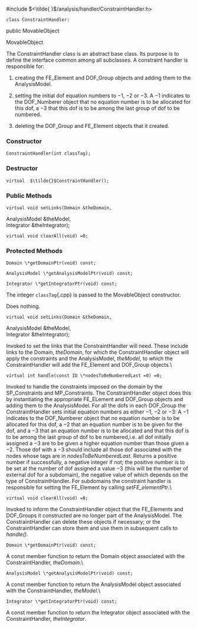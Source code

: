 \
#include $<\tilde{ }$/analysis/handler/ConstraintHandler.h$>$



```{.cpp}
class ConstraintHandler:
```
 public MovableObject


MovableObject


The ConstraintHandler class is an abstract base class. Its purpose is to
define the interface common among all subclasses. A constraint handler
is responsible for:

1.  creating the FE_Element and DOF_Group objects and adding them to the
    AnalysisModel.

2.  setting the initial dof equation numbers to $-1$, $-2$ or $-3$. A
    $-1$ indicates to the DOF_Numberer object that no equation number is
    to be allocated for this dof, a $-3$ that this dof is to be among
    the last group of dof to be numbered.

3.  deleting the DOF_Group and FE_Element objects that it created.


### Constructor


```{.cpp}
ConstraintHandler(int classTag);
```

### Destructor


```{.cpp}
virtual  $\tilde{}$ConstraintHandler();
```

### Public Methods


```{.cpp}
virtual void setLinks(Domain &theDomain,
```


AnalysisModel &theModel,\
Integrator &theIntegrator);



```{.cpp}
virtual void clearAll(void) =0;
```

### Protected Methods


```{.cpp}
Domain \*getDomainPtr(void) const;
```



```{.cpp}
AnalysisModel \*getAnalysisModelPtr(void) const;
```



```{.cpp}
Integrator \*getIntegratorPtr(void) const;
```



The integer `classTag`{.cpp} is passed to the MovableObject constructor.

Does nothing.


```{.cpp}
virtual void setLinks(Domain &theDomain,
```


AnalysisModel &theModel,\
Integrator &theIntegrator);


Invoked to set the links that the ConstraintHandler will need. These
include links to the Domain, *theDomain*, for which the
ConstraintHandler object will apply the constraints and the
AnalysisModel, *theModel*, to which the ConstraintHandler will add the
FE_Element and DOF_Group objects.\

```{.cpp}
virtual int handle(const ID \*nodesToBeNumberedLast =0) =0;
```


Invoked to handle the constraints imposed on the domain by the
SP_Constraints and MP_Constraints. The ConstraintHandler object does
this by instantiating the appropriate FE_ELement and DOF_Group objects
and adding them to the AnalysisModel. For all the dofs in each DOF_Group
the ConstraintHandler sets initial equation numbers as either $-1$, $-2$
or $-3$: A $-1$ indicates to the DOF_Numberer object that no equation
number is to be allocated for this dof, a $-2$ that an equation number
is to be given for the dof, and a $-3$ that an equation number is to be
allocated and that this dof is to be among the last group of dof to be
numbered,i.e. all dof initially assigned a $-3$ are to be given a higher
equation number than those given a $-2$. Those dof with a $-3$ should
include all those dof associated with the nodes whose tags are in
*nodesToBeNumberedLast*. Returns a positive number if successfully, a
negative integer if not; the positive number is to be set at the number
of dof assigned a value $-3$ (this will be the number of external dof
for a subdomain), the negative value of which depends on the type of
ConstraintHandler. For subdomains the constraint handler is responsible
for setting the FE_Element by calling *setFE_elementPtr*.\

```{.cpp}
virtual void clearAll(void) =0;
```

Invoked to inform the ConstraintHandler object that the FE_Elements and
DOF_Groups it constructed are no longer part of the AnalysisModel. The
ConstraintHandler can delete these objects if necessary; or the
ConstraintHandler can store them and use them in subsequent calls to
*handle()*.

```{.cpp}
Domain \*getDomainPtr(void) const;
```


A const member function to return the Domain object associated with the
ConstraintHandler, *theDomain*.\

```{.cpp}
AnalysisModel \*getAnalysisModelPtr(void) const;
```

A const member function to return the AnalysisModel object associated
with the ConstraintHandler, *theModel*.\

```{.cpp}
Integrator \*getIntegratorPtr(void) const;
```

A const member function to return the Integrator object associated with
the ConstraintHandler, *theIntegrator*.
